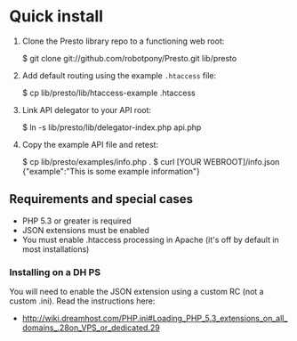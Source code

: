 # Quick install

1. Clone the Presto library repo to a functioning web root:

    $ git clone git://github.com/robotpony/Presto.git lib/presto


2. Add default routing using the example `.htaccess` file:

    $ cp lib/presto/lib/htaccess-example .htaccess
	

3. Link API delegator to your API root:

    $ ln -s lib/presto/lib/delegator-index.php api.php
	

4. Copy the example API file and retest:

    $ cp lib/presto/examples/info.php .
    $ curl [YOUR WEBROOT]/info.json	
    {"example":"This is some example information"}


## Requirements and special cases

* PHP 5.3 or greater is required
* JSON extensions must be enabled
* You must enable .htaccess processing in Apache (it's off by default in most installations)

### Installing on a DH PS

You will need to enable the JSON extension using a custom RC (not a custom .ini). Read the instructions here:

* http://wiki.dreamhost.com/PHP.ini#Loading_PHP_5.3_extensions_on_all_domains_.28on_VPS_or_dedicated.29